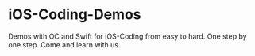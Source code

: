 # iOS-Coding-Demos
Demos with OC and Swift for iOS-Coding from easy to hard. One step by one step. Come and learn with us.
